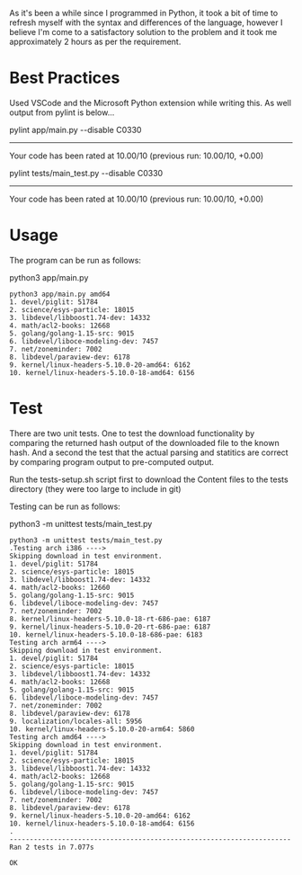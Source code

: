 As it's been a while since I programmed in Python, it took a bit of time to refresh myself with the syntax and differences of the language, however I believe I'm come to a satisfactory solution to the problem and it took me approximately 2 hours as per the requirement.

# Best Practices

Used VSCode and the Microsoft Python extension while writing this. As well output from pylint is below...

pylint app/main.py --disable C0330

--------------------------------------------------------------------
Your code has been rated at 10.00/10 (previous run: 10.00/10, +0.00)

pylint tests/main_test.py --disable C0330

--------------------------------------------------------------------
Your code has been rated at 10.00/10 (previous run: 10.00/10, +0.00)

# Usage
The program can be run as follows:

python3 app/main.py <arch>

```
python3 app/main.py amd64
1. devel/piglit: 51784
2. science/esys-particle: 18015
3. libdevel/libboost1.74-dev: 14332
4. math/acl2-books: 12668
5. golang/golang-1.15-src: 9015
6. libdevel/liboce-modeling-dev: 7457
7. net/zoneminder: 7002
8. libdevel/paraview-dev: 6178
9. kernel/linux-headers-5.10.0-20-amd64: 6162
10. kernel/linux-headers-5.10.0-18-amd64: 6156

```

# Test
There are two unit tests. One to test the download functionality by comparing the returned hash output of the downloaded file to the known hash. And a second the test that the actual parsing and statitics are correct by comparing program output to pre-computed output.

Run the tests-setup.sh script first to download the Content files to the tests directory (they were too large to include in git)

Testing can be run as follows:

python3 -m unittest tests/main_test.py

```
python3 -m unittest tests/main_test.py
.Testing arch i386 ---->
Skipping download in test environment.
1. devel/piglit: 51784
2. science/esys-particle: 18015
3. libdevel/libboost1.74-dev: 14332
4. math/acl2-books: 12660
5. golang/golang-1.15-src: 9015
6. libdevel/liboce-modeling-dev: 7457
7. net/zoneminder: 7002
8. kernel/linux-headers-5.10.0-18-rt-686-pae: 6187
9. kernel/linux-headers-5.10.0-20-rt-686-pae: 6187
10. kernel/linux-headers-5.10.0-18-686-pae: 6183
Testing arch arm64 ---->
Skipping download in test environment.
1. devel/piglit: 51784
2. science/esys-particle: 18015
3. libdevel/libboost1.74-dev: 14332
4. math/acl2-books: 12668
5. golang/golang-1.15-src: 9015
6. libdevel/liboce-modeling-dev: 7457
7. net/zoneminder: 7002
8. libdevel/paraview-dev: 6178
9. localization/locales-all: 5956
10. kernel/linux-headers-5.10.0-20-arm64: 5860
Testing arch amd64 ---->
Skipping download in test environment.
1. devel/piglit: 51784
2. science/esys-particle: 18015
3. libdevel/libboost1.74-dev: 14332
4. math/acl2-books: 12668
5. golang/golang-1.15-src: 9015
6. libdevel/liboce-modeling-dev: 7457
7. net/zoneminder: 7002
8. libdevel/paraview-dev: 6178
9. kernel/linux-headers-5.10.0-20-amd64: 6162
10. kernel/linux-headers-5.10.0-18-amd64: 6156
.
----------------------------------------------------------------------
Ran 2 tests in 7.077s

OK
```